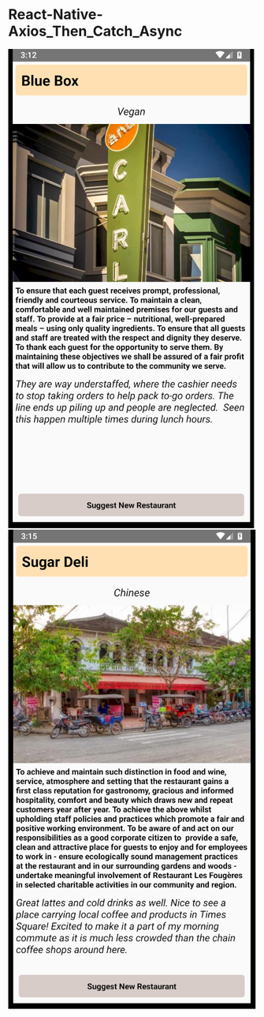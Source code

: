 # React-Native-Axios_Then_Catch_Async
![Screenshot](png/image1.png)&nbsp;
![Screenshot](png/image2.png)
